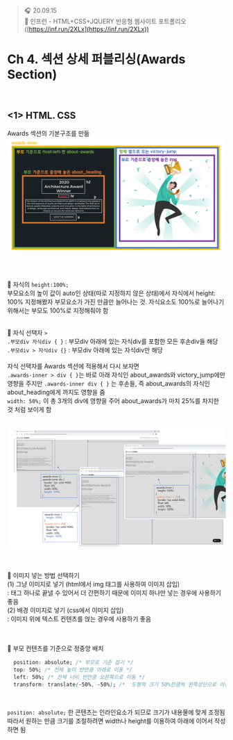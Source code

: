 ﻿> 🎧 20.09.15 <br>
> 🧩 인프런 - HTML+CSS+JQUERY 반응형 웹사이트 포트폴리오 ([https://inf.run/2XLx](https://inf.run/2XLx))

# Ch 4. 섹션 상세 퍼블리싱(Awards Section)

<br>

## <1> HTML. CSS

Awards 섹션의 기본구조를 만듦<br>
![Awards Section 구조](./Img/4-2.PNG)<br>
<br><br>

🍕 자식의 `height:100%;`<br>
부모요소의 높이 값이 auto인 상태(따로 지정하지 않은 상태)에서 자식에서 height: 100% 지정해봤자 부모요소가 가진 만큼만 늘어나는 것. 자식요소도 100%로 늘어나기 위해서는 부모도 100%로 지정해줘야 함<br>
<br>

🍕 자식 선택자 `>`<br>
`.부모div 자식div { }` : 부모div 아래에 있는 자식div를 포함한 모든 후손div들 해당<br>
`.부모div > 자식div {}` : 부모div 아래에 있는 자식div만 해당<br>
<br>
자식 선택자를 Awards 섹션에 적용해서 다시 보자면<br> 
`.awards-inner > div { }`는 바로 아래 자식인 about_awards와 victory_jump에만 영향을 주지만 `.awards-inner div { }` 는 후손들, 즉 about_awards의 자식인 about_heading에게 까지도 영향을 줌<br>
`width: 50%;` 이 총 3개의 div에 영향을 주어 about_awards가 마치 25%를 차지한 것 처럼 보이게 함<br>
<br>

![자식과 부모의 height](./Img/4-1.PNG)<br>
<br><br>

🍕 이미지 넣는 방법 선택하기<br>
(1) 그냥 이미지로 넣기 (html에서 img 태그를 사용하여 이미지 삽입)<br>
 : 태그 하나로 끝낼 수 있어서 더 간편하기 때문에 이미지 하나만 넣는 경우에 사용하기 좋음<br>
(2) 배경 이미지로 넣기 (css에서 이미지 삽입)<br>
 : 이미지 위에 텍스트 컨텐츠를 얹는 경우에 사용하기 좋음<br>
<br><br>

🍕 부모 컨텐츠를 기준으로 정중앙 배치<br>
```css
  position: absolute; /* 부모로 기준 잡기 */
  top: 50%; /* 전체 높이 반만큼 아래로 이동 */
  left: 50%; /* 전체 너비 반만큼 오른쪽으로 이동 */
  transform: translate(-50%, -50%); /*  도형의 크기 50%만큼씩 왼쪽상단으로 이동*/
```
<br>

`position: absolute;` 한 콘텐츠는 인라인요소가 되므로 크기가 내용물에 맞게 조정됨<br>
따라서 원하는 만큼 크기를 조절하려면 width나 height를 이용하여 아래에 이어서 작성하면 됨<br>
<br><br>

